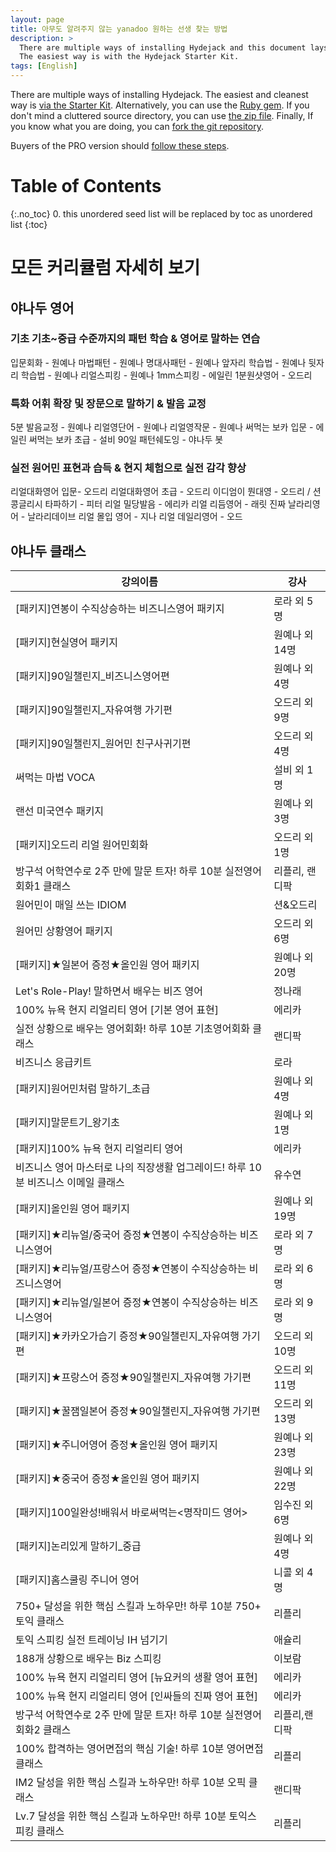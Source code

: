 ```yaml
---
layout: page
title: 아무도 알려주지 않는 yanadoo 원하는 선생 찾는 방법
description: >
  There are multiple ways of installing Hydejack and this document lays them out for you.
  The easiest way is with the Hydejack Starter Kit.
tags: [English]
---
```

There are multiple ways of installing Hydejack.
The easiest and cleanest way is [via the Starter Kit](#via-starter-kit).
Alternatively, you can use the [Ruby gem](#via-gem).
If you don't mind a cluttered source directory, you can use [the zip file](#via-zip).
Finally, If you know what you are doing, you can [fork the git repository](#via-git).

Buyers of the PRO version should [follow these steps](#pro-version).

# Table of Contents

{:.no_toc}
0. this unordered seed list will be replaced by toc as unordered list
{:toc}

# 모든 커리큘럼 자세히 보기

## 야나두 영어

### 기초 기초~중급 수준까지의 패턴 학습 & 영어로 말하는 연습

입문회화 - 원예나
마법패턴 - 원예나
명대사패턴 - 원예나
앞자리 학습법 - 원예나
뒷자리 학습법 - 원예나
리얼스피킹 - 원예나
1mm스피킹 - 에일린
1분원샷영어 - 오드리

### 특화 어휘 확장 및 장문으로 말하기 & 발음 교정

5분 발음교정 - 원예나
리얼영단어 - 원예나
리얼영작문 - 원예나
써먹는 보카 입문 - 에일린
써먹는 보카 초급 - 설비
90일 패턴쉐도잉 - 야나두 봇

### 실전 원어민 표현과 습득 & 현지 체험으로 실전 감각 향상

리얼대화영어 입문- 오드리
리얼대화영어 초급 - 오드리
이디엄이 뭔대영 - 오드리 / 션
콩글리시 타파하기 - 피터
리얼 밀당발음 - 에리카
리얼 리듬영어 - 래릿
진짜 날라리영어 - 날라리데이브
리얼 몰입 영어 - 지나
리얼 데일리영어 - 오드

## 야나두 클래스

| 강의이름                                                                          | 강사           |
| --------------------------------------------------------------------------------- | -------------- |
| [패키지]연봉이 수직상승하는 비즈니스영어 패키지                                   | 로라 외 5명    |
| [패키지]현실영어 패키지                                                           | 원예나 외 14명 |
| [패키지]90일챌린지_비즈니스영어편                                                 | 원예나 외 4명  |
| [패키지]90일챌린지_자유여행 가기편                                                | 오드리 외 9명  |
| [패키지]90일챌린지_원어민 친구사귀기편                                            | 오드리 외 4명  |
| 써먹는 마법 VOCA                                                                  | 설비 외 1명    |
| 랜선 미국연수 패키지                                                              | 원예나 외 3명  |
| [패키지]오드리 리얼 원어민회화                                                    | 오드리 외 1명  |
| 방구석 어학연수로 2주 만에 말문 트자! 하루 10분 실전영어회화1 클래스              | 리플리, 랜디팍 |
| 원어민이 매일 쓰는 IDIOM                                                          | 션&오드리      |
| 원어민 상황영어 패키지                                                            | 오드리 외 6명  |
| [패키지]★일본어 증정★올인원 영어 패키지                                         | 원예나 외 20명 |
| Let's Role-Play! 말하면서 배우는 비즈 영어                                        | 정나래         |
| 100% 뉴욕 현지 리얼리티 영어 [기본 영어 표현]                                     | 에리카         |
| 실전 상황으로 배우는 영어회화! 하루 10분 기초영어회화 클래스                      | 랜디팍         |
| 비즈니스 응급키트                                                                 | 로라           |
| [패키지]원어민처럼 말하기_초급                                                    | 원예나 외 4명  |
| [패키지]말문트기_왕기초                                                           | 원예나 외 1명  |
| [패키지]100% 뉴욕 현지 리얼리티 영어                                              | 에리카         |
| 비즈니스 영어 마스터로 나의 직장생활 업그레이드! 하루 10분 비즈니스 이메일 클래스 | 유수연         |
| [패키지]올인원 영어 패키지                                                        | 원예나 외 19명 |
| [패키지]★리뉴얼/중국어 증정★연봉이 수직상승하는 비즈니스영어                    | 로라 외 7명    |
| [패키지]★리뉴얼/프랑스어 증정★연봉이 수직상승하는 비즈니스영어                  | 로라 외 6명    |
| [패키지]★리뉴얼/일본어 증정★연봉이 수직상승하는 비즈니스영어                    | 로라 외 9명    |
| [패키지]★카카오가습기 증정★90일챌린지_자유여행 가기편                           | 오드리 외 10명 |
| [패키지]★프랑스어 증정★90일챌린지_자유여행 가기편                               | 오드리 외 11명 |
| [패키지]★꿀잼일본어 증정★90일챌린지_자유여행 가기편                             | 오드리 외 13명 |
| [패키지]★주니어영어 증정★올인원 영어 패키지                                     | 원예나 외 23명 |
| [패키지]★중국어 증정★올인원 영어 패키지                                         | 원예나 외 22명 |
| [패키지]100일완성!배워서 바로써먹는<명작미드 영어>                                | 임수진 외 6명  |
| [패키지]논리있게 말하기_중급                                                      | 원예나 외 4명  |
| [패키지]홈스쿨링 주니어 영어                                                      | 니콜 외 4명    |
| 750+ 달성을 위한 핵심 스킬과 노하우만! 하루 10분 750+ 토익 클래스                 | 리플리         |
| 토익 스피킹 실전 트레이닝 IH 넘기기                                               | 애슐리         |
| 188개 상황으로 배우는 Biz 스피킹                                                  | 이보람         |
| 100% 뉴욕 현지 리얼리티 영어 [뉴요커의 생활 영어 표현]                            | 에리카         |
| 100% 뉴욕 현지 리얼리티 영어 [인싸들의 진짜 영어 표현]                            | 에리카         |
| 방구석 어학연수로 2주 만에 말문 트자! 하루 10분 실전영어회화2 클래스              | 리플리,랜디팍  |
| 100% 합격하는 영어면접의 핵심 기술! 하루 10분 영어면접 클래스                     | 리플리         |
| IM2 달성을 위한 핵심 스킬과 노하우만! 하루 10분 오픽 클래스                       | 랜디팍         |
| Lv.7 달성을 위한 핵심 스킬과 노하우만! 하루 10분 토익스피킹 클래스                | 리플리         |
